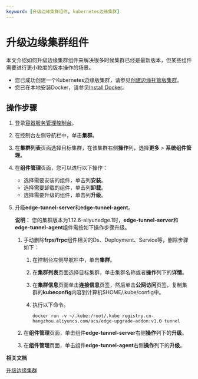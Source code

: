 ```yaml
---
keyword: [升级边缘集群组件, kubernetes边缘集群]
---
```


# 升级边缘集群组件

本文介绍如何升级边缘集群组件来解决很多时候集群已经是最新版本，但某些组件需要进行更小粒度的版本操作的场景。

-   您已成功创建一个Kubernetes边缘版集群，请参见[创建边缘托管版集群](/intl.zh-CN/边缘容器服务ACK@Edge用户指南/边缘托管集群管理/创建边缘托管版集群.md)。
-   您已在本地安装Docker，请参见[Install Docker](https://docs.docker.com/install/)。

## 操作步骤

1.  登录[容器服务管理控制台](https://cs.console.aliyun.com)。

2.  在控制台左侧导航栏中，单击**集群**。

3.  在**集群列表**页面选择目标集群，在该集群右侧**操作**列，选择**更多** \> **系统组件管理**。

4.  在**组件管理**页面，您可以进行以下操作：

    -   选择需要安装的组件，单击列**安装**。
    -   选择需要卸载的组件，单击列**卸载**。
    -   选择需要升级的组件，单击列**升级**。
5.  升级**edge-tunnel-server**和**edge-tunnel-agent**。

    **说明：** 您的集群版本为1.12.6-aliyunedge.1时，**edge-tunnel-server**和**edge-tunnel-agent**组件需按如下操作步骤升级。

    1.  手动删除**frps/frpc**组件相关的Ds、Deployment、Service等，删除步骤如下：

        1.  在控制台左侧导航栏中，单击**集群**。
        2.  在**集群列表**页面选择目标集群，单击集群名称或者**操作**列下的**详情**。
        3.  在**集群信息**页面单击**连接信息**页签，然后单击**公网访问**页签，复制集群的**kubeconfig**内容到计算机$HOME/.kube/config中。
        4.  执行以下命令。

            ```
            docker run -v ~/.kube:/root/.kube registry.cn-hangzhou.aliyuncs.com/acs/edge-upgrade-addon:v1.0 tunnel
            ```

    2.  在**组件管理**页面，单击组件**edge-tunnel-server**右侧**操作**列下的**升级**。

    3.  在**组件管理**页面，单击组件**edge-tunnel-agent**右侧**操作**列下的**升级**。


**相关文档**  


[升级边缘集群](/intl.zh-CN/边缘容器服务ACK@Edge用户指南/边缘托管集群管理/升级边缘集群.md)

